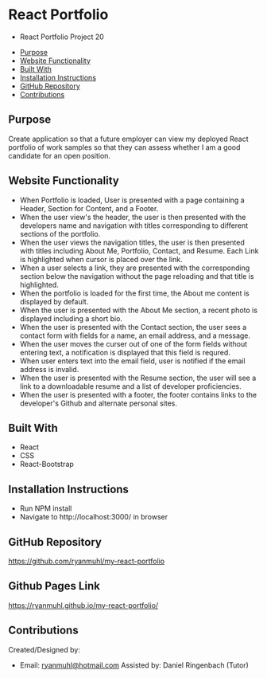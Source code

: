 # React Portfolio
* React Portfolio Project 20

- [Purpose](#purpose)
- [Website Functionality](#website-functionality)
- [Built With](#built-with)
- [Installation Instructions](#installation-instructions)
- [GitHub Repository](#github-repository)
- [Contributions](#contributions)


## Purpose
Create application so that a future employer can view my deployed React portfolio of work samples  so that they can assess whether I am a good candidate for an open position.

## Website Functionality
* When Portfolio is loaded,  User is presented with a page containing a Header, Section for Content, and a Footer.
* When the user view's the header,  the user is then presented with the developers name and navigation with titles corresponding to different sections of the portfolio.
* When the user views the navigation titles,  the user is then presented with titles including About Me, Portfolio, Contact, and Resume.  Each Link is highlighted when cursor is placed    over the link.
* When a user selects a link,  they are presented with the corresponding section below the navigation without the page reloading and that title is highlighted.
* When the portfolio is loaded for the first time,  the About me content is displayed by default. 
* When the user is presented with the About Me section,  a recent photo is displayed including a short bio. 
* When the user is presented with the Contact section, the user sees a contact form with fields for a name, an email address, and a message.
* When the user moves the curser out of one of the form fields without entering text,  a notification is displayed that this field is requred.
* When user enters text into the email field,  user is notified if the email address is invalid. 
* When the user is presented with the Resume section,  the user will see a link to a downloadable resume and a list of developer proficiencies.
* When the user is presented with a footer,  the footer contains links to the developer's Github and alternate personal sites.

## Built With
* React
* CSS
* React-Bootstrap

## Installation Instructions
* Run NPM install
* Navigate to http://localhost:3000/ in browser

## GitHub Repository
https://github.com/ryanmuhl/my-react-portfolio

## Github Pages Link
https://ryanmuhl.github.io/my-react-portfolio/


## Contributions
Created/Designed by:
* Email: ryanmuhl@hotmail.com
Assisted by: Daniel Ringenbach (Tutor)